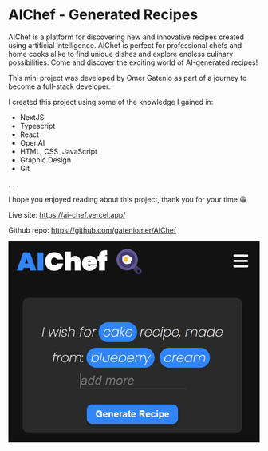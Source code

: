 # AIChef - Generated Recipes
AIChef is a platform for discovering new and innovative recipes created using artificial intelligence. AIChef is perfect for professional chefs and home cooks alike to find unique dishes and explore endless culinary possibilities. Come and discover the exciting world of AI-generated recipes!

This mini project was developed by Omer Gatenio as part of a journey to become a full-stack developer.

I created this project using some of the knowledge I gained in:
- NextJS
- Typescript
- React
- OpenAI
- HTML, CSS ,JavaScript
- Graphic Design
- Git

.
.
.

I hope you enjoyed reading about this project, thank you for your time 😁

Live site: https://ai-chef.vercel.app/

Github repo: https://github.com/gateniomer/AIChef

![showcase](./public/thumbnail.png)
